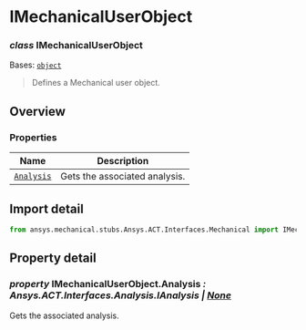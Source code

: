 # IMechanicalUserObject

<a id="IMechanicalUserObject"></a>

### *class* IMechanicalUserObject

Bases: [`object`](https://docs.python.org/3/library/functions.html#object)

> Defines a Mechanical user object.

> <!-- !! processed by numpydoc !! -->

<a id="overview"></a>

## Overview

### Properties

| Name | Description |
|------------------------------------------------------------------|---------------------------------|
| [`Analysis`](../../Automation/Mechanical/Analysis.md#Analysis)   | Gets the associated analysis.   |

<a id="import-detail"></a>

## Import detail

```python
from ansys.mechanical.stubs.Ansys.ACT.Interfaces.Mechanical import IMechanicalUserObject
```

<a id="property-detail"></a>

## Property detail

<a id="IMechanicalUserObject.Analysis"></a>

### *property* IMechanicalUserObject.Analysis *: Ansys.ACT.Interfaces.Analysis.IAnalysis | [None](https://docs.python.org/3/library/constants.html#None)*

Gets the associated analysis.

<!-- !! processed by numpydoc !! -->
